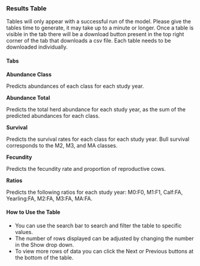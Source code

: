 <!---
Copyright 2023 Province of Alberta

Licensed under the Apache License, Version 2.0 (the "License");
you may not use this file except in compliance with the License.
You may obtain a copy of the License at

http://www.apache.org/licenses/LICENSE-2.0

Unless required by applicable law or agreed to in writing, software
distributed under the License is distributed on an "AS IS" BASIS,
WITHOUT WARRANTIES OR CONDITIONS OF ANY KIND, either express or implied.
See the License for the specific language governing permissions and
limitations under the License.
-->

### Results Table

Tables will only appear with a successful run of the model. 
Please give the tables time to generate, it may take up to a minute or longer. 
Once a table is visible in the tab there will be a download button present in the top right corner of the tab that downloads a csv file. 
Each table needs to be downloaded individually. 

#### Tabs

**Abundance Class**

Predicts abundances of each class for each study year.

**Abundance Total**

Predicts the total herd abundance for each study year, as the sum of the predicted abundances for each class.

**Survival**

Predicts the survival rates for each class for each study year. Bull survival corresponds to the M2, M3, and MA classes.

**Fecundity**

Predicts the fecundity rate and proportion of reproductive cows.

**Ratios**

Predicts the following ratios for each study year: M0:F0, M1:F1, Calf:FA, Yearling:FA, M2:FA, M3:FA, MA:FA.

#### How to Use the Table

- You can use the search bar to search and filter the table to specific values. 
- The number of rows displayed can be adjusted by changing the number in the Show drop down. 
- To view more rows of data you can click the Next or Previous buttons at the bottom of the table.
